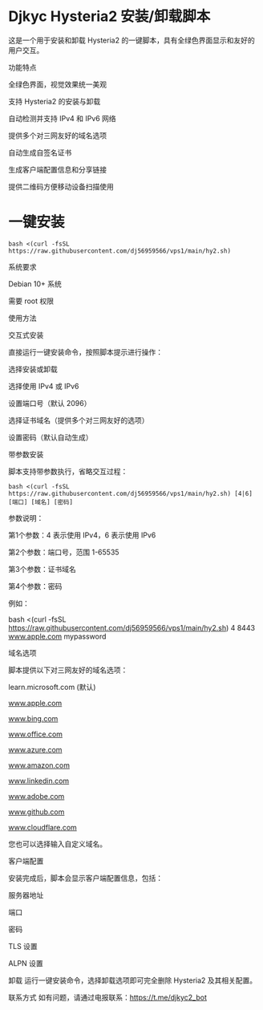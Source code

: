 # Djkyc Hysteria2 安装/卸载脚本

这是一个用于安装和卸载 Hysteria2 的一键脚本，具有全绿色界面显示和友好的用户交互。

功能特点

全绿色界面，视觉效果统一美观

支持 Hysteria2 的安装与卸载

自动检测并支持 IPv4 和 IPv6 网络

提供多个对三网友好的域名选项

自动生成自签名证书

生成客户端配置信息和分享链接

提供二维码方便移动设备扫描使用

# 一键安装

```
bash <(curl -fsSL https://raw.githubusercontent.com/dj56959566/vps1/main/hy2.sh)

```

系统要求

Debian 10+ 系统

需要 root 权限

使用方法

交互式安装

直接运行一键安装命令，按照脚本提示进行操作：

选择安装或卸载

选择使用 IPv4 或 IPv6

设置端口号（默认 2096）

选择证书域名（提供多个对三网友好的选项）

设置密码（默认自动生成）

带参数安装

脚本支持带参数执行，省略交互过程：

```
bash <(curl -fsSL https://raw.githubusercontent.com/dj56959566/vps1/main/hy2.sh) [4|6] [端口] [域名] [密码]
```

参数说明：

第1个参数：4 表示使用 IPv4，6 表示使用 IPv6

第2个参数：端口号，范围 1-65535

第3个参数：证书域名

第4个参数：密码

例如：

bash <(curl -fsSL https://raw.githubusercontent.com/dj56959566/vps1/main/hy2.sh) 4 8443 www.apple.com mypassword

域名选项

脚本提供以下对三网友好的域名选项：

learn.microsoft.com (默认)

www.apple.com

www.bing.com

www.office.com

www.azure.com

www.amazon.com

www.linkedin.com

www.adobe.com

www.github.com

www.cloudflare.com

您也可以选择输入自定义域名。

客户端配置

安装完成后，脚本会显示客户端配置信息，包括：

服务器地址

端口

密码

TLS 设置

ALPN 设置

卸载
运行一键安装命令，选择卸载选项即可完全删除 Hysteria2 及其相关配置。

联系方式
如有问题，请通过电报联系：https://t.me/djkyc2_bot



